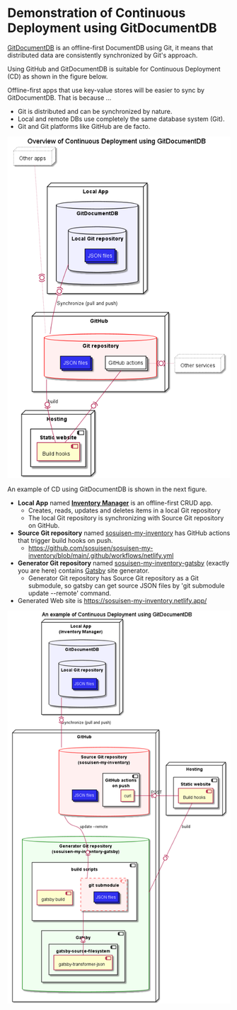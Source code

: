 # Demonstration of Continuous Deployment using GitDocumentDB

[GitDocumentDB](https://github.com/sosuisen/git-documentdb) is an offline-first DocumentDB using Git, it means that distributed data are consistently synchronized by Git's approach.

Using GitHub and GitDocumentDB is suitable for Continuous Deployment (CD) as shown in the figure below.

Offline-first apps that use key-value stores will be easier to sync by GitDocumentDB. That is because ...
- Git is distributed and can be synchronized by nature.
- Local and remote DBs use completely the same database system (Git).
- Git and Git platforms like GitHub are de facto.

![Overview of Continuous Deployment using GitDocumentDB](https://github.com/sosuisen/sosuisen-my-inventory-gatsby/blob/main/out/doc/cd-overview/cd-overview.png)

An example of CD using GitDocumentDB is shown in the next figure.

- **Local App** named **[Inventory Manager](https://github.com/sosuisen/inventory-manager)** is an offline-first CRUD app.
  - Creates, reads, updates and deletes items in a local Git repository
  - The local Git repository is synchronizing with Source Git repository on GitHub.
- **Source Git repository** named [sosuisen-my-inventory](https://github.com/sosuisen/sosuisen-my-inventory) has GitHub actions that trigger build hooks on push.
    - https://github.com/sosuisen/sosuisen-my-inventory/blob/main/.github/workflows/netlify.yml
- **Generator Git repository** named [sosuisen-my-inventory-gatsby](https://github.com/sosuisen/sosuisen-my-inventory-gatsby) (exactly you are here) contains [Gatsby](https://www.gatsbyjs.com/) site generator.
  - Generator Git repository has Source Git repository as a Git submodule, so gatsby can get source JSON files by 'git submodule update --remote' command.
- Generated Web site is https://sosuisen-my-inventory.netlify.app/

![CD using GitDocumentDB](https://github.com/sosuisen/sosuisen-my-inventory-gatsby/blob/main/out/doc/cd/cd.png)
